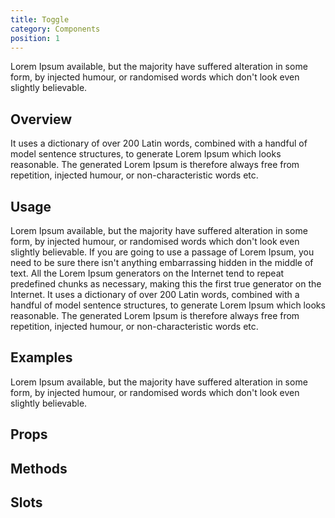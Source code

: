 ```yaml
---
title: Toggle
category: Components
position: 1
---
```


Lorem Ipsum available, but the majority have suffered alteration in some form, by injected humour, or randomised words which don't look even slightly believable.

## Overview

It uses a dictionary of over 200 Latin words, combined with a handful of model sentence structures, to generate Lorem Ipsum which looks reasonable. The generated Lorem Ipsum is therefore always free from repetition, injected humour, or non-characteristic words etc.

## Usage

Lorem Ipsum available, but the majority have suffered alteration in some form, by injected humour, or randomised words which don't look even slightly believable. If you are going to use a passage of Lorem Ipsum, you need to be sure there isn't anything embarrassing hidden in the middle of text. All the Lorem Ipsum generators on the Internet tend to repeat predefined chunks as necessary, making this the first true generator on the Internet. It uses a dictionary of over 200 Latin words, combined with a handful of model sentence structures, to generate Lorem Ipsum which looks reasonable. The generated Lorem Ipsum is therefore always free from repetition, injected humour, or non-characteristic words etc.

## Examples

Lorem Ipsum available, but the majority have suffered alteration in some form, by injected humour, or randomised words which don't look even slightly believable.

## Props

<props-table of="Toggle"></props-table>

## Methods

<methods-table of="Toggle"></methods-table>

## Slots

<slots-table of="Toggle"></slots-table>
